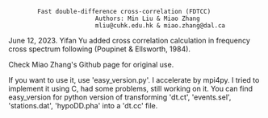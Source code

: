 			Fast double-difference cross-correlation (FDTCC)
							Authors: Min Liu & Miao Zhang
							mliu@cuhk.edu.hk & miao.zhang@dal.ca
                            
June 12, 2023. Yifan Yu added cross correlation calculation in frequency cross spectrum following (Poupinet & Ellsworth, 1984).

Check Miao Zhang's Github page for original use.

If you want to use it, use 'easy_version.py'. I accelerate by mpi4py. I tried to implement it using C, had some problems, still working on it.
You can find easy_version for python version of transforming 'dt.ct', 'events.sel', 'stations.dat', 'hypoDD.pha' into a 'dt.cc' file.
